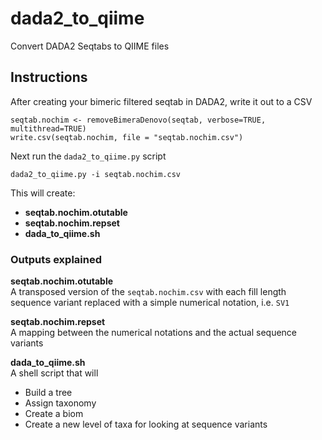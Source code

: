# dada2_to_qiime
Convert DADA2 Seqtabs to QIIME files

## Instructions
After creating your bimeric filtered seqtab in DADA2, write it out to a CSV
```
seqtab.nochim <- removeBimeraDenovo(seqtab, verbose=TRUE, multithread=TRUE)
write.csv(seqtab.nochim, file = "seqtab.nochim.csv")
```

Next run the `dada2_to_qiime.py` script
```
dada2_to_qiime.py -i seqtab.nochim.csv
```
This will create:
* **seqtab.nochim.otutable**
* **seqtab.nochim.repset**
* **dada_to_qiime.sh**

### Outputs explained

**seqtab.nochim.otutable**  
A transposed version of the `seqtab.nochim.csv` with each fill length sequence variant replaced with a simple numerical notation, i.e. `SV1`

**seqtab.nochim.repset**  
A mapping between the numerical notations and the actual sequence variants

**dada_to_qiime.sh**  
A shell script that will
* Build a tree
* Assign taxonomy
* Create a biom
* Create a new level of taxa for looking at sequence variants
